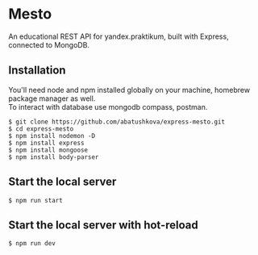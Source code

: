 # Mesto

An educational REST API for yandex.praktikum, built with Express, connected to MongoDB.

## Installation
You'll need node and npm installed globally on your machine, homebrew package manager as well.  
To interact with database use mongodb compass, postman.
```
$ git clone https://github.com/abatushkova/express-mesto.git
$ cd express-mesto
$ npm install nodemon -D
$ npm install express
$ npm install mongoose
$ npm install body-parser
```

## Start the local server
```
$ npm run start
```

## Start the local server with hot-reload
```
$ npm run dev
```
